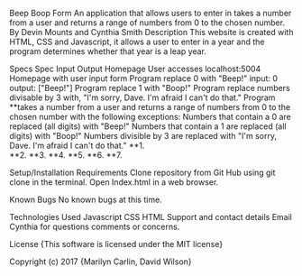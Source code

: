 Beep Boop Form
An application that allows users to enter in takes a number from a user and returns a range of numbers from 0 to the chosen number.
By Devin Mounts and Cynthia Smith
Description
This website is created with HTML, CSS and Javascript, it allows a user to enter in a year and the program determines whether that year is a leap year.

Specs
Spec	Input	Output
Homepage	User accesses localhost:5004	Homepage with user input form
Program replace 0 with "Beep!" input: 0 output: ["Beep!"]
Program replace 1 with "Boop!"
Program replace numbers divisable by 3 with, "I'm sorry, Dave.  I'm afraid I can't do that."
Program
**takes a number from a user and returns a range of numbers from 0 to the chosen number
with the following exceptions:
Numbers that contain a 0 are replaced (all digits) with "Beep!"
Numbers that contain a 1 are replaced (all digits) with "Boop!"
Numbers divisible by 3 are replaced with "I'm sorry, Dave. I'm afraid I can't do that."
**1.  
**2.
**3.
**4.
**5.
**6.
**7.

Setup/Installation Requirements
Clone repository from Git Hub using git clone in the terminal.
Open Index.html in a web browser.

Known Bugs
No known bugs at this time.

Technologies Used
Javascript
CSS
HTML
Support and contact details
Email Cynthia for questions comments or concerns.

License
{This software is licensed under the MIT license}

Copyright (c) 2017 {Marilyn Carlin, David Wilson}
